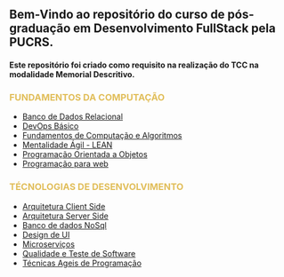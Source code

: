 ## Bem-Vindo ao repositório do curso de pós-graduação em Desenvolvimento FullStack pela PUCRS.
#### Este repositório foi criado como requisito na realização do TCC na modalidade Memorial Descritivo.

<h3 style="color: #E1BE5A;">FUNDAMENTOS DA COMPUTAÇÃO</h3>

- [Banco de Dados Relacional](01_Fundamentos_da_computação/banco_de_dados_relacional/bd.md)
  <br>
- [DevOps Básico](01_Fundamentos_da_computação/DevOps_basico/devOps_basico.md)
  <br>
- [Fundamentos de Computação e Algoritmos](01_Fundamentos_da_computação/fundamentos_de_computacao_e_algoritmos/Fundamentos.md)
  <br>
- [Mentalidade Ágil - LEAN](01_Fundamentos_da_computação/Mentalidade_agil_LEAN/agiLean.md)
  <br>
- [Programação Orientada a Objetos](01_Fundamentos_da_computação/Orientacao_a_objetos/POO.md)
  <br>
- [Programação para web](01_Fundamentos_da_computação/programacao_para_web/progWeb.md)

<h3 style="color: #E1BE5A;">TÉCNOLOGIAS DE DESENVOLVIMENTO</h3>

- [Arquitetura Client Side](02_Tecnologias_de_desenvolvimento/arquitetura_client_side/arquitetura_client_side.md)
  <br>
- [Arquitetura Server Side](02_Tecnologias_de_desenvolvimento/arquitetura_server_side/server_side.md)
  <br>
- [Banco de dados NoSql ](02_Tecnologias_de_desenvolvimento/bd_NoSql/no_sql.md)
  <br>
- [Design de UI](02_Tecnologias_de_desenvolvimento/Design_de_ui/UiDesign.md)
  <br>
- [Microserviços](02_Tecnologias_de_desenvolvimento/microservicos/microservicos.md)
  <br>
- [Qualidade e Teste de Software](02_Tecnologias_de_desenvolvimento/qualidade_teste_de_software/qualidade_e_teste.md)
  <br>
- [Técnicas Ageis de Programação](02_Tecnologias_de_desenvolvimento/tecnicas_ageis_programacao/tecnicas_ageis.md)

